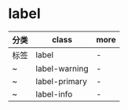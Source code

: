 # label

| 分类  | class         | more |
|-----|---------------|------|
| 标签  | label         | -    |
| ~   | label-warning | -    |
| ~   | label-primary | -    |
| ~   | label-info    | -    |
